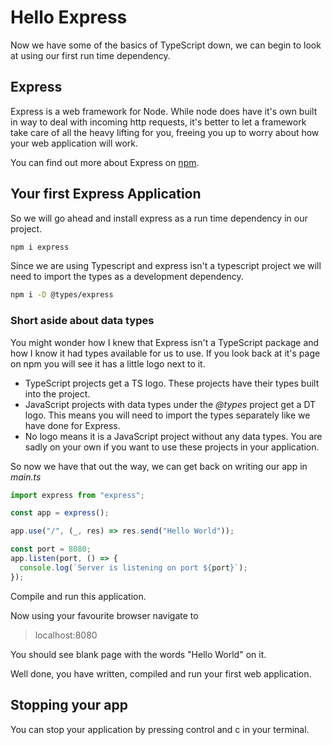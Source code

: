 # Hello Express

Now we have some of the basics of TypeScript down, we can begin to look at using our first run time dependency.

## Express

Express is a web framework for Node. While node does have it's own built in way to deal with incoming http requests, it's better to let a framework take care of all the heavy lifting for you, freeing you up to worry about how your web application will work.

You can find out more about Express on [npm](https://www.npmjs.com/package/express).

## Your first Express Application

So we will go ahead and install express as a run time dependency in our project.

``` bash
npm i express
```

Since we are using Typescript and express isn't a typescript project we will need to import the types as a development dependency.

``` bash
npm i -D @types/express
```

### Short aside about data types

You might wonder how I knew that Express isn't a TypeScript package and how I know it had types available for us to use.
If you look back at it's page on npm you will see it has a little logo next to it.

- TypeScript projects get a TS logo. These projects have their types built into the project.
- JavaScript projects with data types under the _@types_ project get a DT logo. This means you will need to import the types separately like we have done for Express.
- No logo means it is a JavaScript project without any data types. You are sadly on your own if you want to use these projects in your application.

So now we have that out the way, we can get back on writing our app in _main.ts_

``` typescript
import express from "express";

const app = express();

app.use("/", (_, res) => res.send("Hello World"));

const port = 8080;
app.listen(port, () => {
  console.log(`Server is listening on port ${port}`);
});
```

Compile and run this application.

Now using your favourite browser navigate to
> localhost:8080

You should see blank page with the words "Hello World" on it.

Well done, you have written, compiled and run your first web application.

## Stopping your app

You can stop your application by pressing control and c in your terminal.
